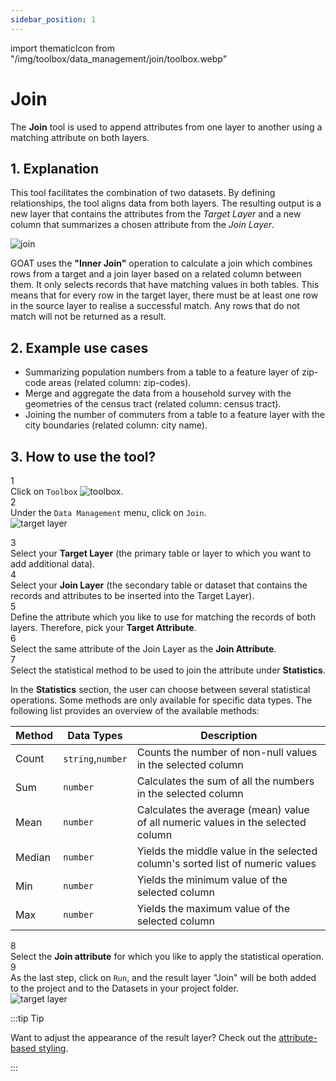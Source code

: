 ```yaml
---
sidebar_position: 1
---
```


import thematicIcon from "/img/toolbox/data_management/join/toolbox.webp"

# Join

The **Join** tool is used to append attributes from one layer to another using a matching attribute on both layers. 

## 1. Explanation

This tool facilitates the combination of two datasets. By defining relationships, the tool aligns data from both layers. The resulting output is a new layer that contains the attributes from the *Target Layer* and a new column that summarizes a chosen attribute from the *Join Layer*. 

<div style={{ display: 'flex', flexDirection: 'column', alignItems: 'center' }}>
  <img src={require('/img/toolbox/data_management/join/join.png').default} alt="join" style={{ maxHeight: "400px", maxWidth: "200px", objectFit: "cover"}}/>
</div> 

GOAT uses the **"Inner Join"** operation to calculate a join which combines rows from a target and a join layer based on a related column between them. It only selects records that have matching values in both tables. This means that for every row in the target layer, there must be at least one row in the source layer to realise a successful match. Any rows that do not match will not be returned as a result.

## 2. Example use cases

- Summarizing population numbers from a table to a feature layer of zip-code areas (related column: zip-codes).
- Merge and aggregate the data from a household survey with the geometries of the census tract (related column: census tract).
- Joining the number of commuters from a table to a feature layer with the city boundaries (related column: city name). 


## 3. How to use the tool?

<div class="step">
  <div class="step-number">1</div>
  <div class="content">Click on <code>Toolbox</code> <img src={thematicIcon} alt="toolbox" style={{width: "25px"}}/>. </div>
</div>

<div class="step">
  <div class="step-number">2</div>
  <div class="content">Under the <code>Data Management</code> menu, click on <code>Join</code>.</div>
</div>

<div style={{ display: 'flex', flexDirection: 'column', alignItems: 'center' }}>
  <img src={require('/img/toolbox/data_management/join/overview.png').default} alt="target layer" style={{ maxHeight: "auto", maxWidth: "auto", objectFit: "cover"}}/>
</div> 

<p> </p>

<div class="step">
  <div class="step-number">3</div>
  <div class="content">  Select your <b>Target Layer</b> (the primary table or layer to which you want to add additional data). </div>
</div>

<div class="step">
  <div class="step-number">4</div>
  <div class="content">Select your <b>Join Layer</b> (the secondary table or dataset that contains the records and attributes to be inserted into the Target Layer). </div>
</div>

<div class="step">
  <div class="step-number">5</div>
  <div class="content">Define the attribute which you like to use for matching the records of both layers. Therefore, pick your <b>Target Attribute</b>. </div>
</div>

<div class="step">
  <div class="step-number">6</div>
  <div class="content"> Select the same attribute of the Join Layer as the <b>Join Attribute</b>. </div>
</div>

<div class="step">
  <div class="step-number">7</div>
  <div class="content"> Select the statistical method to be used to join the attribute under <b>Statistics</b>. </div>
</div>

In the **Statistics** section, the user can choose between several statistical operations. Some methods are only available for specific data types. The following list provides an overview of the available methods:

| Method | Data Types | Description |
| -------|------| ------------|
| Count  | `string`,`number`    | Counts the number of non-null values in the selected column|
| Sum    | `number`   | Calculates the sum of all the numbers in the selected column|
| Mean   | `number`   | Calculates the average (mean) value of all numeric values in the selected column|
| Median | `number`   | Yields the middle value in the selected column's sorted list of numeric values|
| Min    | `number`   | Yields the minimum value of the selected column|
| Max    | `number`   | Yields the maximum value of the selected column|

<div class="step">
  <div class="step-number">8</div>
  <div class="content">Select the <b>Join attribute</b> for which you like to apply the statistical operation.</div>
</div>

<div class="step">
  <div class="step-number">9</div>
  <div class="content"> As the last step, click on <code>Run</code>, and the result layer "Join" will be both added to the project and to the Datasets in your project folder.</div>
</div>

<div style={{ display: 'flex', flexDirection: 'column', alignItems: 'center' }}>
  <img src={require('/img/toolbox/data_management/join/result.png').default} alt="target layer" style={{ maxHeight: "auto", maxWidth: "auto", objectFit: "cover"}}/>
</div> 


:::tip Tip

Want to adjust the appearance of the result layer? Check out the [attribute-based styling](../../map/layer_style/smart_styling).

:::
